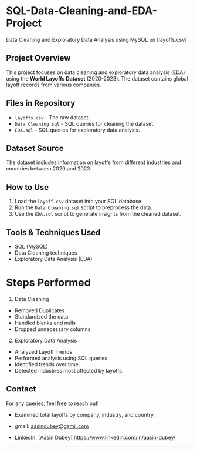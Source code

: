 # SQL-Data-Cleaning-and-EDA-Project
Data Cleaning and Exploratory Data Analysis using MySQL on [layoffs.csv]

## Project Overview
This project focuses on data cleaning and exploratory data analysis (EDA) using the **World Layoffs Dataset** (2020-2023). The dataset contains global layoff records from various companies.

## Files in Repository
- `layoffs.csv` - The raw dataset.
- `Data Cleaning.sql` - SQL queries for cleaning the dataset.
- `EDA.sql` - SQL queries for exploratory data analysis.

## Dataset Source
The dataset includes information on layoffs from different industries and countries between 2020 and 2023.

## How to Use
1. Load the `layoff.csv` dataset into your SQL database.
2. Run the `Data Cleaning.sql` script to preprocess the data.
3. Use the `EDA.sql` script to generate insights from the cleaned dataset.

## Tools & Techniques Used
- SQL (MySQL)
- Data Cleaning techniques
- Exploratory Data Analysis (EDA)

# Steps Performed 

1. Data Cleaning
- Removed Duplicates
- Standardized the data
- Handled blanks and nulls 
- Dropped unnecessary columns

2. Exploratory Data Analysis
- Analyzed Layoff Trends
- Performed analysis using SQL queries.
- Identified trends over time.
- Detected industries most affected by layoffs.

## Contact
For any queries, feel free to reach out!
- Examined total layoffs by company, industry, and country.

- gmail: aasindubey@gamil.com  
- LinkedIn: [Aasin Dubey] https://www.linkedin.com/in/aasin-dubey/

---

